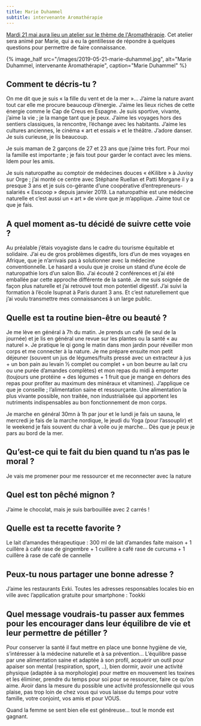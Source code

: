 ```yaml
---
title: Marie Duhammel
subtitle: intervenante Aromathérapie
---
```


[Mardi 21 mai aura lieu un atelier sur le thème de l'Aromathérapie](/evenements/2019/05/21/atelier-aromatherapie/). Cet atelier sera animé par Marie, qui a eu la gentillesse de répondre à quelques questions pour permettre de faire connaissance.

{% image_half src="/images/2019-05-21-marie-duhammel.jpg", alt="Marie Duhammel, intervenante Aromathérapie", caption="Marie Duhammel" %}

## Comment te décris-tu ?

On me dit que je suis « la fille du vent et de la mer »… J’aime la nature avant tout car elle me procure beaucoup d’énergie. J’aime les lieux riches de cette énergie comme le Cap de Creus en Espagne. Je suis sportive, vivante, j’aime la vie ; je la mange tant que je peux. J’aime les voyages hors des sentiers classiques, la rencontre, l’échange avec les habitants. J’aime les cultures anciennes, le cinéma « art et essais » et le théâtre. J’adore danser. Je suis curieuse, je lis beaucoup.

Je suis maman de 2 garçons de 27 et 23 ans que j’aime très fort. Pour moi la famille est importante ; je fais tout pour garder le contact avec les miens. Idem pour les amis.

Je suis naturopathe au comptoir de médecines douces « éKilibre » à Juvisy sur Orge ; j’ai monté ce centre avec Stéphane Ruellan et Patti Morgane il y a presque 3 ans et je suis co-gérante d’une coopérative d’entrepreneurs-salariés « Esscoop » depuis janvier 2019. La naturopathie est une médecine naturelle et c’est aussi un « art » de vivre que je m’applique. J’aime tout ce que je fais.

## A quel moment as-tu décidé de suivre cette voie ?

Au préalable j’étais voyagiste dans le cadre du tourisme équitable et solidaire. J’ai eu de gros problèmes digestifs, lors d’un de mes voyages en Afrique, que je n’arrivais pas à solutionner avec la médecine conventionnelle. Le hasard a voulu que je croise un stand d’une école de naturopathie lors d’un salon Bio. J’ai écouté 2 conférences et j’ai été emballée par cette approche différente de la santé. Je me suis soignée de façon plus naturelle et j’ai retrouvé tout mon potentiel digestif. J’ai suivi la formation à l’école Isupnat à Paris durant 3 ans. Et c’est naturellement que j’ai voulu transmettre mes connaissances à un large public.

## Quelle est ta routine bien-être ou beauté ?

Je me lève en général à 7h du matin. Je prends un café (le seul de la journée) et je lis en général une revue sur les plantes ou la santé « au naturel ». Je pratique le qi gong le matin dans mon jardin pour réveiller mon corps et me connecter à la nature. Je me prépare ensuite mon petit déjeuner (souvent un jus de légumes/fruits pressé avec un extracteur à jus + un bon pain au levain ½ complet ou complet + un bon beurre au lait cru ou une purée d’amandes complètes) et mon repas du midi à emporter (toujours une protéine + des légumes + 1 fruit que je mange en dehors des repas pour profiter au maximum des minéraux et vitamines). J’applique ce que je conseille ; l’alimentation saine et ressourçante. Une alimentation la plus vivante possible, non traitée, non industrialisée qui apportent les nutriments indispensables au bon fonctionnement de mon corps.

Je marche en général 30mn à 1h par jour et le lundi je fais un sauna, le mercredi je fais de la marche nordique, le jeudi du Yoga (pour l’assouplir) et le weekend je fais souvent du char à voile ou je marche… Dès que je peux je pars au bord de la mer.

## Qu’est-ce qui te fait du bien quand tu n’as pas le moral ?

Je vais me promener pour me ressourcer et me reconnecter avec la nature

## Quel est ton pêché mignon ?

J’aime le chocolat, mais je suis barbouillée avec 2 carrés !

## Quelle est ta recette favorite ?

Le lait d’amandes thérapeutique : 300 ml de lait d’amandes faite maison + 1 cuillère à café rase de gingembre + 1 cuillère à café rase de curcuma + 1 cuillère à rase de café de cannelle

## Peux-tu nous partager une bonne adresse ?

J’aime les restaurants Exki. Toutes les adresses responsables locales bio en ville avec l’application gratuite pour smartphone : Tookki

## Quel message voudrais-tu passer aux femmes pour les encourager dans leur équilibre de vie et leur permettre de pétiller ?

Pour conserver la santé il faut mettre en place une bonne hygiène de vie, s’intéresser à la médecine naturelle et à sa prévention… L’équilibre passe par une alimentation saine et adaptée à son profil, acquérir un outil pour apaiser son mental (respiration, sport, ..), bien dormir, avoir une activité physique (adaptée à sa morphologie) pour mettre en mouvement les toxines et les éliminer, prendre du temps pour soi pour se ressourcer, faire ce qu’on aime.
Avoir dans la mesure du possible une activité professionnelle qui vous plaise, pas trop loin de chez vous qui vous laisse du temps pour votre famille, votre conjoint, vos amis et pour VOUS.

Quand la femme se sent bien elle est généreuse… tout le monde est gagnant.

